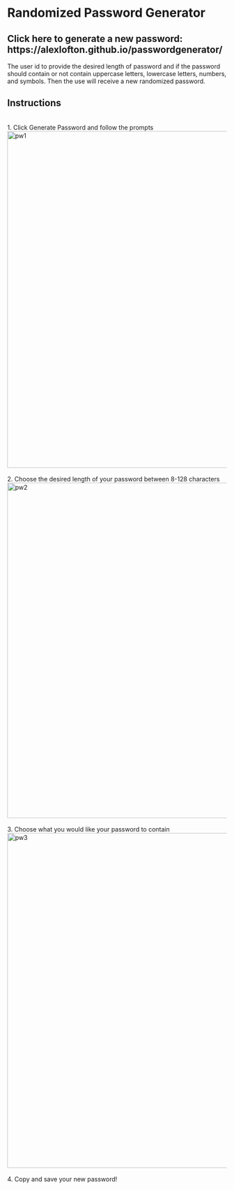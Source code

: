 # Randomized Password Generator
<h2>Click here to generate a new password:<br>
https://alexlofton.github.io/passwordgenerator/</h2>
The user id to provide the desired length of password and if the password should contain or not contain uppercase letters, lowercase letters, numbers, and symbols. Then the use will receive a new randomized password.
<h2>Instructions</h2><br>
1. Click Generate Password and follow the prompts<br>
<img width="771" alt="pw1" src="https://github.com/alexlofton/passwordgenerator/assets/147463152/9967b15c-8cf3-4439-81db-b4e8cc4382cf"><br>
<br>
2. Choose the desired length of your password between 8-128 characters<br>
<img width="768" alt="pw2" src="https://github.com/alexlofton/passwordgenerator/assets/147463152/c390a376-3c23-4420-bb51-9ec8ca782a76"><br>
<br>
3. Choose what you would like your password to contain<br>
<img width="767" alt="pw3" src="https://github.com/alexlofton/passwordgenerator/assets/147463152/011f3157-e77d-4acc-9bec-97b2d898442a"><br>
<br>
4. Copy and save your new password!<br>
